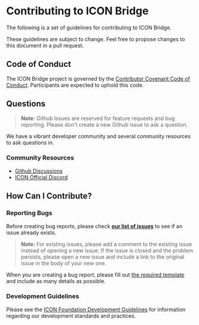 # Contributing to ICON Bridge

The following is a set of guidelines for contributing to ICON Bridge.

These guidelines are subject to change. Feel free to propose changes to this document in a pull request.

## Code of Conduct

The ICON Bridge project is governed by the [Contributor Covenant Code of Conduct](https://www.contributor-covenant.org/version/2/1/code_of_conduct/code_of_conduct.md). Participants are expected to uphold this code.

## Questions

> **Note:** Github Issues are reserved for feature requests and bug reporting. Please don't create a new Github issue to ask a question.

We have a vibrant developer community and several community resources to ask questions in.

### Community Resources

* [Github Discussions](https://github.com/icon-project/icon-bridge/discussions)
* [ICON Official Discord](https://discord.gg/qa9m4bgKHE)

## How Can I Contribute?

### Reporting Bugs

Before creating bug reports, please check  **[our list of issues](https://github.com/icon-project/icon-bridge/issues)** to see if an
issue already exists.
> **Note:** For existing issues, please add a comment to the existing issue instead of opening a new issue. If the issue is closed and
> the problem persists, please open a new issue and include a link to the original issue in the body of your new one.

When you are creating a bug report, please fill out [the required template](https://github.com/icon-project/icon-bridge/blob/main/.github/ISSUE_TEMPLATE/bug.md) and include as many details as possible.

### Development Guidelines

Please see the [ICON Foundation Development Guidelines](https://github.com/icon-project/community/blob/main/guidelines/technical-development/development-guidelines.md)
for information regarding our development standards and practices.
